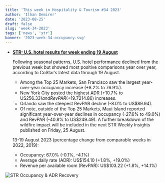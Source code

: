 ```yaml
---
title: 'This week in Hospitality & Tourism #34 2023'
author: 'Ilhan Demirer'
date: '2023-08-25'
draft: false
slug: 'week-34-2023'
tags: ['news', 'str']
banner: '2023-week-34-occupancy.svg'
---
```


- **[STR: U.S. hotel results for week ending 19 August](https://str.com/press-release/us-hotel-results-week-ending-19-august)**

  Following seasonal patterns, U.S. hotel performance declined from the previous week but showed most positive comparisons year over year, according to CoStar’s latest data through 19 August.

  - Among the Top 25 Markets, San Francisco saw the largest year-over-year occupancy increase (+8.2% to 76.9%).
  - New York City posted the highest ADR (+10.7% to US$256.33) and RevPAR (+19.7% to US$214.86) increases.
  - Orlando saw the steepest RevPAR decline (-8.0% to US$89.94).
  - Of note, outside of the Top 25 Markets, Maui Island reported significant year-over-year declines in occupancy (-27.6% to 49.0%) and RevPAR (-40.8% to US$249.49). A further breakdown of the wildfire impact will be included in the next STR Weekly Insights published on Friday, 25 August.

  13-19 August 2023 (percentage change from comparable weeks in 2022, 2019):

  - Occupancy: 67.0% (-0.1%, -4.1%)
  - Average daily rate (ADR): US$154.10 (+1.8%, +19.0%)
  - Revenue per available room (RevPAR): US$103.22 (+1.8%, +14.1%)

![STR Occupancy & ADR Recovery](/images/blogimages/2023-week-34-occupancy.svg)
